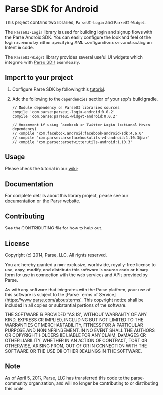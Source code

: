 # Parse SDK for Android

This project contains two libraries, `ParseUI-Login` and `ParseUI-Widget`.

The `ParseUI-Login` library is used for building login and signup flows with the Parse Android SDK. You can easily configure the look and feel of the login screens by either specifying XML configurations or constructing an Intent in code.

The `ParseUI-Widget` library provides several useful UI widgets which integrate with [Parse SDK](https://github.com/ParsePlatform/Parse-SDK-Android)  seamlessly.


## Import to your project
1. Configure Parse SDK by following this [tutorial](https://www.parse.com/apps/quickstart#parse_data/mobile/android/native/existing).
2. Add the following to the `dependencies` section of your app's build.gradle.

    ```grovvy
    // Module dependency on ParseUI libraries sources
    compile 'com.parse:parseui-login-android:0.0.2'
    compile 'com.parse:parseui-widget-android:0.0.2'

    // Uncomment if using Facebook or Twitter Login (optional Maven dependency)
    // compile 'com.facebook.android:facebook-android-sdk:4.6.0'
    // compile 'com.parse:parsefacebookutils-v4-android:1.10.3@aar'
    // compile 'com.parse:parsetwitterutils-android:1.10.3'
    ```

## Usage
Please check the tutorial in our [wiki](https://github.com/ParsePlatform/ParseUI-Android/wiki/Login-Library);

## Documentation
For complete details about this library project, please see our [documentation](https://www.parse.com/docs/android/guide#user-interface-parseloginui) on the Parse website.

## Contributing
See the CONTRIBUTING file for how to help out.

## License
Copyright (c) 2014, Parse, LLC. All rights reserved.

You are hereby granted a non-exclusive, worldwide, royalty-free license to use,
copy, modify, and distribute this software in source code or binary form for use
in connection with the web services and APIs provided by Parse.

As with any software that integrates with the Parse platform, your use of
this software is subject to the [Parse Terms of Service]
(https://www.parse.com/about/terms). This copyright notice shall be
included in all copies or substantial portions of the software.

THE SOFTWARE IS PROVIDED "AS IS", WITHOUT WARRANTY OF ANY KIND, EXPRESS OR
IMPLIED, INCLUDING BUT NOT LIMITED TO THE WARRANTIES OF MERCHANTABILITY, FITNESS
FOR A PARTICULAR PURPOSE AND NONINFRINGEMENT. IN NO EVENT SHALL THE AUTHORS OR
COPYRIGHT HOLDERS BE LIABLE FOR ANY CLAIM, DAMAGES OR OTHER LIABILITY, WHETHER
IN AN ACTION OF CONTRACT, TORT OR OTHERWISE, ARISING FROM, OUT OF OR IN
CONNECTION WITH THE SOFTWARE OR THE USE OR OTHER DEALINGS IN THE SOFTWARE.

## Note

As of April 5, 2017, Parse, LLC has transferred this code to the parse-community organization, and will no longer be contributing to or distributing this code.
